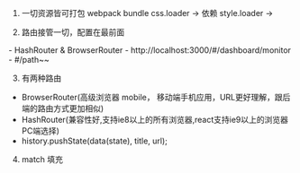 1. 一切资源皆可打包 webpack bundle
css.loader -> 依赖
style.loader ->

2. 路由接管一切，配置在最前面
<Router>
    <Route path="" component=""/>
</Router>
- HashRouter  &  BrowserRouter
- http://localhost:3000/#/dashboard/monitor
- #/path~~

3. 有两种路由 
- BrowserRouter(高级浏览器 mobile， 移动端手机应用，URL更好理解，跟后端的路由方式更加相似) 
- HashRouter(兼容性好,支持ie8以上的所有浏览器,react支持ie9以上的浏览器 PC端选择)
- history.pushState(data(state), title, url);


4. match  填充